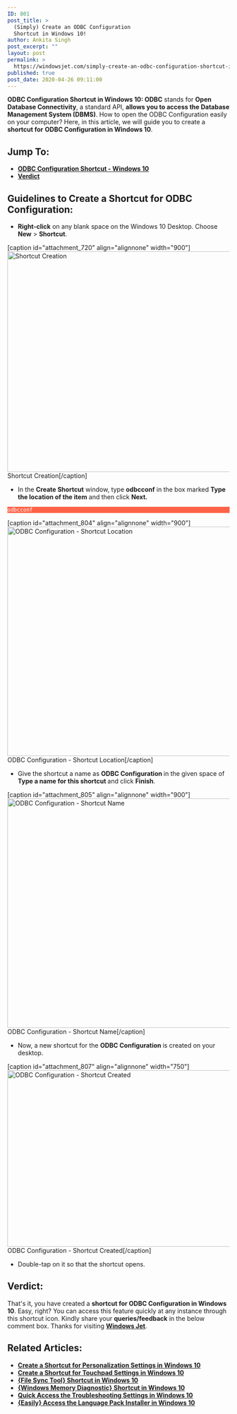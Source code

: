 ```yaml
---
ID: 801
post_title: >
  (Simply) Create an ODBC Configuration
  Shortcut in Windows 10!
author: Ankita Singh
post_excerpt: ""
layout: post
permalink: >
  https://windowsjet.com/simply-create-an-odbc-configuration-shortcut-in-windows-10-801/
published: true
post_date: 2020-04-26 09:11:00
---
```

<strong><span class="dropcap dropcap1">O</span>DBC Configuration Shortcut in Windows 10: ODBC</strong> stands for <strong>Open Database Connectivity</strong>, a standard API, <strong>allows you to access the Database Management System (DBMS)</strong>. How to open the ODBC Configuration easily on your computer? Here, in this article, we will guide you to create a <strong>shortcut for</strong> <strong>ODBC Configuration in Windows 10</strong>.
<h2>Jump To:</h2>
<ul>
 	<li><a href="#1"><strong>ODBC Configuration Shortcut - Windows 10</strong></a></li>
 	<li><a href="#2"><strong>Verdict</strong></a></li>
</ul>
<h2 id="1">Guidelines to Create a Shortcut for ODBC Configuration:</h2>
<ul>
 	<li><strong>Right-click</strong> on any blank space on the Windows 10 Desktop. Choose <strong>New</strong> &gt; <strong>Shortcut</strong>.</li>
</ul>
[caption id="attachment_720" align="alignnone" width="900"]<img class="size-full wp-image-720" src="https://windowsjet.com/wp-content/uploads/2020/04/shortcut.png" alt="Shortcut Creation" width="900" height="500" /> Shortcut Creation[/caption]
<ul>
 	<li>In the <strong>Create Shortcut</strong> window, type <strong>odbcconf</strong> in the box marked <strong>Type the location of the item</strong> and then click <strong>Next.</strong></li>
</ul>
<p style="background: Tomato;"><code style="background: Tomato; color: white;">odbcconf</code></p>


[caption id="attachment_804" align="alignnone" width="900"]<img class="size-full wp-image-804" src="https://windowsjet.com/wp-content/uploads/2020/04/odbc1.png" alt="ODBC Configuration - Shortcut Location" width="900" height="520" /> ODBC Configuration - Shortcut Location[/caption]
<ul>
 	<li>Give the shortcut a name as <strong>ODBC Configuration</strong><strong> </strong>in the given space of <strong>Type a name for this shortcut </strong>and click <strong>Finish</strong>.</li>
</ul>
[caption id="attachment_805" align="alignnone" width="900"]<img class="size-full wp-image-805" src="https://windowsjet.com/wp-content/uploads/2020/04/odbc2.png" alt="ODBC Configuration - Shortcut Name" width="900" height="520" /> ODBC Configuration - Shortcut Name[/caption]
<ul>
 	<li>Now, a new shortcut for the <strong>ODBC Configuration</strong><strong> </strong>is created on your desktop.</li>
</ul>
[caption id="attachment_807" align="alignnone" width="750"]<img class="size-full wp-image-807" src="https://windowsjet.com/wp-content/uploads/2020/04/odbc4.png" alt="ODBC Configuration - Shortcut Created" width="750" height="400" /> ODBC Configuration - Shortcut Created[/caption]
<ul>
 	<li>Double-tap on it so that the shortcut opens.</li>
</ul>
<h2 id="2">Verdict:</h2>
That's it, you have created a <strong>shortcut for ODBC Configuration in Windows 10</strong>. Easy, right? You can access this feature quickly at any instance through this shortcut icon. Kindly share your <strong>queries/feedback</strong> in the below comment box. Thanks for visiting <a href="https://windowsjet.com/"><strong>Windows Jet</strong></a>.
<h2>Related Articles:</h2>
<ul>
 	<li><strong><a class="LinkSuggestion__Link-sc-1mdih4x-2 jZPuuT" href="https://windowsjet.com/create-a-shortcut-for-personalization-settings-in-windows-10-404/" target="_blank" rel="noopener noreferrer">Create a Shortcut for Personalization Settings in Windows 10</a></strong></li>
 	<li><strong><a class="LinkSuggestion__Link-sc-1mdih4x-2 jZPuuT" href="https://windowsjet.com/create-a-shortcut-for-touchpad-settings-in-windows-10-389/" target="_blank" rel="noopener noreferrer">Create a Shortcut for Touchpad Settings in Windows 10</a></strong></li>
 	<li><strong><a class="LinkSuggestion__Link-sc-1mdih4x-2 jZPuuT" href="https://windowsjet.com/file-sync-tool-shortcut-in-windows-10-556/" target="_blank" rel="noopener noreferrer">{File Sync Tool} Shortcut in Windows 10</a></strong></li>
 	<li><strong><a class="LinkSuggestion__Link-sc-1mdih4x-2 jZPuuT" href="https://windowsjet.com/windows-memory-diagnostic-shortcut-in-windows-10-656/" target="_blank" rel="noopener noreferrer">{Windows Memory Diagnostic} Shortcut in Windows 10</a></strong></li>
 	<li><strong><a class="LinkSuggestion__Link-sc-1mdih4x-2 jZPuuT" href="https://windowsjet.com/quick-access-the-troubleshooting-settings-in-windows-10-326/" target="_blank" rel="noopener noreferrer">Quick Access the Troubleshooting Settings in Windows 10</a></strong></li>
 	<li><strong><a class="LinkSuggestion__Link-sc-1mdih4x-2 jZPuuT" href="https://windowsjet.com/easily-access-the-language-pack-installer-in-windows-10-500/" target="_blank" rel="noopener noreferrer">{Easily} Access the Language Pack Installer in Windows 10</a></strong></li>
</ul>